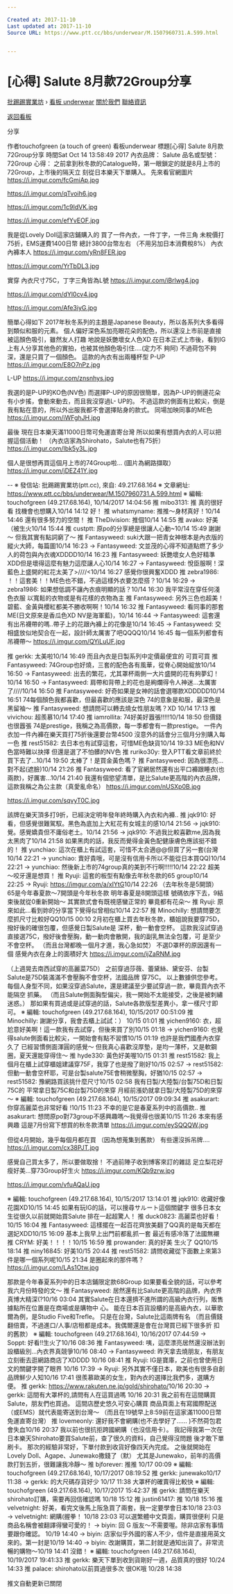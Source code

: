 ```yaml
---

Created at: 2017-11-10
Last updated at: 2017-11-10
Source URL: https://www.ptt.cc/bbs/underwear/M.1507960731.A.599.html


---
```


# [心得] Salute 8月款72Group分享


[批踢踢實業坊](https://www.ptt.cc/) › [看板 underwear](https://www.ptt.cc/bbs/underwear/index.html) [關於我們](https://www.ptt.cc/about.html) [聯絡資訊](https://www.ptt.cc/contact.html)

[返回看板](https://www.ptt.cc/bbs/underwear/index.html)

分享

作者touchofgreen (a touch of green)
看板underwear
標題\[心得\] Salute 8月款72Group分享
時間Sat Oct 14 13:58:49 2017
內衣品牌： Salute 品名或型號：72Group 心得： 之前拿到秋冬款的Catalogue時，第一眼鎖定的就是8月上市的72Group，上市後的隔天立 刻從日本樂天下單購入。 先來看官網圖片 <https://i.imgur.com/fcGmiAp.jpg>

<https://i.imgur.com/qTvoih6.jpg>

<https://i.imgur.com/1c9IdVK.jpg>

<https://i.imgur.com/efYvEOF.jpg>

我是從Lovely Doll這家店鋪購入的 買了一件內衣，一件丁字，一件三角 未稅價打75折，EMS運費1400日幣 總計3800台幣左右 （不用另加日本消費稅8%） 內衣內褲本人 <https://i.imgur.com/yRn8FER.jpg>

<https://i.imgur.com/YrTbDL3.jpg>

實穿 內衣尺寸75C，丁字三角皆為L號 <https://i.imgur.com/iBrlwg4.jpg>

<https://i.imgur.com/dYl0cv4.jpg>

<https://i.imgur.com/Afe3iyG.jpg>

簡單心得如下 2017年秋冬系列的主題是Japanese Beauty，所以各系列大多看得到類似和服的元素。 個人偏好深色系加亮眼花朵的配色，所以還沒上市前是直接被這顏色吸引，雖然友人打趣 地說是妖艷壞女人色XD 在日本正式上市後，看到IG上有人分享其他色的實拍，也被其他顏色吸引住....(定力不 夠阿) 不過荷包不夠深，還是只買了一個顏色。 這款的內衣有出兩種杯型 P-UP <https://i.imgur.com/E8O7nPz.jpg>

L-UP <https://i.imgur.com/znsnhys.jpg>

我選的是P-UP的KO色(NV色) 而選擇P-UP的原因很簡單，因為P-UP的側邊花朵有小步搖，會動來動去，而且我沒穿過L- UP的。 不過這款的側面有比較尖，倒是我有點在意的，所以外出服我都不會選擇貼身的款式。 同場加映同事的ME色 <https://i.imgur.com/iWFghJH.jpg>

最後 現在日本樂天滿11000日幣可免運直寄台灣 所以如果有想買內衣的人可以把握這個活動！ （內衣店家為Shirohato，Salute也有75折） <https://i.imgur.com/Ibk5y3L.jpg>

個人是很想再買這個月上市的74Group啦... (圖片為網路擷取） <https://i.imgur.com/jDEZ41Y.jpg>

\-- ※ 發信站: 批踢踢實業坊(ptt.cc), 來自: 49.217.68.164 ※ 文章網址: <https://www.ptt.cc/bbs/underwear/M.1507960731.A.599.html> ※ 編輯: touchofgreen (49.217.68.164), 10/14/2017 14:04:56
推 mibo3131: 推 真的很好看 找機會也想購入10/14 14:12
好！
推 whatsmyname: 推推～身材真好！10/14 14:46
還有很多努力的空間！
推 TheDivision: 推個10/14 14:55
推 avako: 好美（被生火10/14 15:44
推 custptt: 原po的分享總是很讓人心動~10/14 15:49
謝謝～ 但我其實有點詞窮了～
推 Fantasyweed: suki大跟一把青女神根本是內衣版的縱火大師，每篇圖10/14 16:23
→ Fantasyweed: 文並茂的心得不知道點燃了多少人的荷包與內衣魂XDDDD10/14 16:23
推 Fantasyweed: 妖艷壞女人色好精準XDD但是壞得這麼有魅力這麼讓人心10/14 16:27
→ Fantasyweed: 悅臣服啊！深藍色上盛開的紅花太美了>////<10/14 16:27
感覺你很興奮XDDD
推 zebra1986: ！！這套美！！ME色也不錯，不過這樣外衣要怎麼搭？10/14 16:29
→ zebra1986: 如果想低調不讓內衣痕明顯的話？10/14 16:30
我平常沒在穿任何淺色衣服 以寬鬆的衣物或是有花樣的衣物為主
推 Fantasyweed: 另外三色也超美！碧藍、金黃與櫻紅都美不勝收啊啊！10/14 16:32
推 Fantasyweed: 看同事的那套ME(日文原來是香瓜色XD NV是海軍藍)，10/14 16:44
→ Fantasyweed: 這套還有出吊襪帶的嗎..帶子上的花跟內褲上的花像是10/14 16:45
→ Fantasyweed: 交相盛放似地契合在一起，設計師太厲害了吧QQQQ10/14 16:45
每一個系列都會有吊襪帶～ <https://i.imgur.com/QYiLuUF.jpg>

推 gerkk: 太美啦10/14 16:49
而且內衣是日製系列中定價最便宜的 可買可買
推 Fantasyweed: 74Group也好燒，三套的配色各有風華，從脊心開始綻放10/14 16:50
→ Fantasyweed: 出去的繁花，尤其罩杯兩側一大片盛開的花有夠夢幻！10/14 16:50
→ Fantasyweed: 肩帶和背帶上的花也是絢爛得令人神迷...太厲害了////10/14 16:50
推 Fantasyweed: 好奇如果是女神的話會選哪款XDDDDD10/14 16:51
74每個顏色我都喜歡，但最喜歡的應該是深色 74的意象是和服，最深色是黑留袖～
推 Fantasyweed: 想請問可以轉去燒女性朋友嗎？XD 10/14 17:13
推 vivichou: 超羨慕10/14 17:40
推 iamrollita: 74好美好囂張!!!!!10/14 18:50
但價錢也很囂張 74是prestige，我稱之為高價款，每一季都會有一款prestige。 一件內衣加一件內褲在樂天買打75折後還要台幣4500 沒意外的話會分三個月分別購入每一色
推 rest51582: 去日本也有試穿這套，可惜ME色缺貨10/14 19:33
ME色和NV色當時難以抉擇 但還是選了不怕髒的NV色
推 ruriko30y: 登入PTT看文章前終於買下去了...10/14 19:50
太棒了！是買金黃色嗎？
推 Fantasyweed: 因為很漂亮...對不起(遮臉)10/14 21:26
推 Fantasyweed: 看了官網居然還有出平口褲跟睡衣(也兩款)，好厲害...10/14 21:40
我還有個慾望清單，是比Salute更高階的內衣品牌，這款我稱之為公主款（真愛亂命名） <https://i.imgur.com/nUSXp0B.jpg>

<https://i.imgur.com/sqvyT0C.jpg>

該牌在樂天頂多打9折，已經決定明年發年終時購入內衣和內褲..
推 jqk910: 好看，但感覺很難駕馭。黑色為底加上大紅花有女城主的感10/14 21:56
→ jqk910: 覺。感覺嬌貴但不庸俗老土。10/14 21:56
→ jqk910: 不過我比較喜歡me,因為我太黑肉了10/14 21:58
如果黑肉的話，我反而覺得金黃色配健康膚色應該挺不錯的！
推 yunchiao: 這次在櫃上有試這套，可惜不太合適@@但買了另一套(台灣 10/14 22:21
→ yunchiao: 賣好貴哦，可是沒有信用卡所以不能從日本買QQ)10/14 22:21
→ yunchiao: 然後新上市的74group真的美到不行啊!!!!!10/14 22:22
超美～咬牙還是想買！
推 Ryuji: 這套的板型有點像去年秋冬款的65 group10/14 22:25
→ Ryuji: <https://imgur.com/a/xIYtG>10/14 22:26
（去年秋冬是5開頭） 65是今年春夏款～7開頭是今年秋冬款 明年春夏是8開頭這樣 號碼依序下去，9結束後就從0重新開始～ 其實款式會有既視感蠻正常的 畢竟都有花朵～
推 Ryuji: 原來如此…看到妳的分享當下覺得似曾相似10/14 22:57
推 Minochilly: 想請問要怎麼抓尺寸比較好QQ10/15 00:10
2月初在櫃上買去年秋冬款，櫃姐說我要穿75D，撥好後的確很包覆，但感覺日製Salute是 深杯，動一動會空杯。 這款我沒試穿過直接選75C，撥好後會壓胸，動一動肉會散開，我的副乳無法全包覆，可 是至少不會空杯。 （而且台灣都晚一個月才進，我心急如焚） 不選D罩杯的原因還有一個 感覺內衣在身上的面積好大 <https://i.imgur.com/ijZaRNM.jpg>

（上週晃去南西試穿的高麗菜75D） 之前穿過莎薇、蕾黛絲、黛安芬、台製Salute是75D裝滿滿不會壓胸不會空杯，法國品牌 穿75C。 以上數據供您參考。 每個人身型不同，如果沒穿過Salute，還是建議至少要試穿過一款，畢竟買內衣不能隔空 抓藥。 （而且Salute側面胸型偏尖，我一開始不太能接受，之後是被刺繡迷惑。） 那如果有買過或是試穿過的話，Salute各款版型差異小，拿一樣尺寸即可。 ※ 編輯: touchofgreen (49.217.68.164), 10/15/2017 00:51:09
推 Minochilly: 謝謝分享，我會去櫃上試試：） 10/15 01:01
推 yichen9160: 衣，超尬意好美啊！這一款我有去試穿，但後來買了別10/15 01:18
→ yichen9160: 也覺得salute側面看比較尖，一開始會有點不習慣10/15 01:19
也許是我們國產內衣穿久了 已經習慣側面渾圓的感覺～ 但我真心喜歡沒厚墊，是均一薄杯，又是軟鋼圈，夏天還能穿得住～
推 hyde330: 黃色好美喔10/15 01:31
推 rest51582: 我上個月在櫃上試穿櫃姐建議穿75F，我穿了也是撥了剛好10/15 02:57
→ rest51582: 但動一動會空杯耶，可是台製salute75E會稍微壓胸，好猶10/15 02:57
→ rest51582: 豫網路買該挑什麼尺寸10/15 02:58
我有日製/大陸製/台製75D和日製75C的 平常拿日製75C和台製75D的來穿 月經前漲奶就拿日製/大陸製75D的來穿～ ※ 編輯: touchofgreen (49.217.68.164), 10/15/2017 09:09:34
推 asakurart: 你穿高麗菜也非常好看 !10/15 11:23
不幸的是它是春夏系列中的高價款..
推 asakurart: 想問原po對73group不感興趣嗎～我覺得也很美10/15 11:26
本來有感興趣 這是7月份寫下想買的秋冬款清單 <https://i.imgur.com/eySQQQW.jpg>

但從4月開始，幾乎每個月都在買 （因為想蒐集到舊款） 有些還沒拆吊牌.... <https://i.imgur.com/cx38PJT.jpg>

感覺自己買太多了，所以要做取捨！ 不過前陣子收到博客來訂的雜誌 足立梨花好瘦好美...穿73Group好生火 <https://i.imgur.com/KQb9zrw.jpg>

<https://i.imgur.com/vfuAQaU.jpg>

※ 編輯: touchofgreen (49.217.68.164), 10/15/2017 13:14:01
推 jqk910: 收藏好像花園XD10/15 14:45
如果有玩IG的話，可以搜尋サルート這個關鍵字 很多日本女生從很久以前就開始買Salute 排在一起超驚人！
推 duck0823: 高麗菜也好看！10/15 16:04
推 Fantasyweed: 這樣擺在一起百花齊放美翻了QQ真的是每天都在選妃XDD10/15 16:09
基本上我早上出門前都亂抓一套 最近有感冷落了法國無襯
推 CRYM: 好美！！！！10/15 16:59
推 prowander: 真的好美 生火了 QQ10/15 18:14
推 niny16845: 好美10/15 20:44
推 rest51582: 請問收藏從下面數上來第3件是哪一個系列呢10/15 21:34
是圈起來的那件嗎？ <https://i.imgur.com/LAs1Otw.jpg>

那款是今年春夏系列中的日本店鋪限定款68Group 如果要看全貌的話，可以參考我六月份時發的文～
推 Fantasyweed: 居然還有比Salute更高階的品牌，內衣界真博大精深(?10/16 03:04
其實Salute在日本還擠不進所謂的高級內衣行列，販售據點所在位置是在商場或是購物中 心。 能在日本百貨設櫃的是高級內衣，以華歌爾為例，是Studio Five和Trefle。 只是在台灣，Salute比這兩牌有名 （而且價錢翻倍賣，不過進口/人事/店租都是成本。我偶爾還是會在台灣買已經下很多折 扣的舊款） ※ 編輯: touchofgreen (49.217.68.164), 10/16/2017 07:44:59
→ Soppt: 好看!!生火了10/16 08:36
推 Fantasyweed: 咦，這麼漂亮居然還沒辦法到設櫃級別...內衣界真競爭10/16 08:40
→ Fantasyweed: 昨天拿去燒朋友，有朋友立刻衝去逛網路商店了XDDDD 10/16 08:41
推 Ryuji: IG是寶庫，之前也曾使用日文的關鍵字開了眼界 10/16 17:39
→ Ryuji: 另外其實不僅日本，歐美也有很多自創品牌鮮少人知10/16 17:41
很羨慕歐美的女生，對內衣的選擇比我們多，選購方便。
推 gerkk: <https://www.rakuten.ne.jp/gold/shirohato/>10/16 20:30
→ gerkk: 這間有大罩杯的,請問有人在這買過嗎 10/16 20:31
我之前有在這間購買Salute，朋友們也買過。 這間店歷史悠久可安心購買 商品頁面上有寫國際配送（或EMS）就代表能寄送到台灣～ （而且在19號早上8:59前在這家滿11000日幣免運直寄台灣）
推 lovemeonly: 還好我不會網購(也不去學好了…… )不然荷包君會失血10/16 20:37
我以前也很抗拒跨國網購（也沒信用卡）。 我記得我第一次在日本樂天Shirohato要買Salute前，查了很久的資料，自己覺得沒問題 後才敢下單刷卡。 那次的經驗非常好，下單付款到收貨好像四天內完成。 之後就開始在Lovely Doll、Agape、Junewako撒錢了（默） 尤其是Junewako，前年的高價款打到五折，很難讓我冷靜～
推 bjforever: 推推 10/17 00:09
※ 編輯: touchofgreen (49.217.68.164), 10/17/2017 08:19:52
推 gerkk: junewako10/17 11:38
→ gerkk: 的大尺碼存貨好少 10/17 11:38
大罩杯的確賣得比較快 ※ 編輯: touchofgreen (49.217.68.164), 10/17/2017 15:42:37
推 gerkk: 請問在樂天shirohato訂購，需要再回信確認嗎 10/18 15:12
推 justin61417: 推 10/18 15:16
推 velvetnight: 好美，看完文後馬上阪急買了兩套，我一定要學會日本10/18 23:03
→ velvetnight: 網購(握拳！ 10/18 23:03
可以選繁體中文頁面，購買很便利 只是商品名稱會被翻譯得蠻可愛的！
→ biyin: 回 G 版友～不需要喔。除非店家有事情要跟你確認。 10/19 14:40
→ biyin: 店家似乎外國的客人不少，信件是直接用英文來的。第一封是10/19 14:40
→ biyin: 改謝購買，第二封就是通知出貨了。非常流暢的購物～10/19 14:41
沒錯！ ※ 編輯: touchofgreen (49.217.68.164), 10/19/2017 19:41:33
推 gerkk: 樂天下單到收到貨剛好一週，品質真的很好 10/24 14:33
推 palace: shirohato以前買過很多次 很OK哦 10/28 14:38

推文自動更新已關閉

